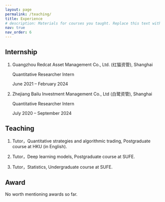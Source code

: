 ```yaml
---
layout: page
permalink: /teaching/
title: Experience
# description: Materials for courses you taught. Replace this text with your description.
nav: true
nav_order: 6
---
```


## Internship

1) Guangzhou Redcat Asset Management Co., Ltd. (红猫资管), Shanghai
    
    Quantitative Researcher Intern
    
    June 2021 – February 2024

2) Zhejiang Bailu Investment Management Co., Ltd (白鹭资管), Shanghai

    Quantitative Researcher Intern
    
    July 2020 – September 2024

## Teaching 

1) Tutor，Quantitative strategies and algorithmic trading, Postgraduate course at HKU (in English).

2) Tutor，Deep learning models, Postgraduate course at SUFE.

3) Tutor，Statistics, Undergraduate course at SUFE.

## Award

No worth mentioning awards so far.

